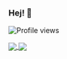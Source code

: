 ### Hej! 👋

![Profile views](https://gpvc.arturio.dev/Softwayback)

<a href="https://www.youtube.com/watch?v=4qRZmFYdozY">
  <img align="center" src="https://github-readme-stats.vercel.app/api?username=Softwayback&count_private=true&show_icons=true&theme=synthwave&include_all_commits=true" />
</a>
<a href="https://www.youtube.com/watch?v=PL9iMPx9CpQ">
  <img align="center" src="https://github-readme-stats.vercel.app/api/top-langs/?username=Softwayback&langs_count=10&layout=compact&hide=javascript&theme=synthwave" />
</a>


<!--![willianrod's wakatime stats](https://github-readme-stats.vercel.app/api/wakatime?username=kfleury)

![Anurag's github stats](https://github-readme-stats.vercel.app/api?username=Softwayback&count_private=true&show_icons=true&theme=dark&include_all_commits=true)

![Top Langs](https://github-readme-stats.vercel.app/api/top-langs/?username=Softwayback&langs_count=10)-->



<!--
**SoftWayback/Softwayback** is a ✨ _special_ ✨ repository because its `README.md` (this file) appears on your GitHub profile.

Here are some ideas to get you started:

- 🔭 I’m currently working on ...
- 🌱 I’m currently learning ...
- 👯 I’m looking to collaborate on ...
- 🤔 I’m looking for help with ...
- 💬 Ask me about ...
- 📫 How to reach me: ...
- 😄 Pronouns: ...
- ⚡ Fun fact: ...
-->
